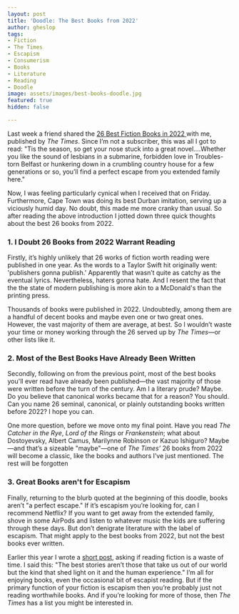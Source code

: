 ```yaml
---
layout: post
title: 'Doodle: The Best Books from 2022'
author: gheslop
tags:
- Fiction
- The Times
- Escapism
- Consumerism
- Books
- Literature
- Reading
- Doodle
image: assets/images/best-books-doodle.jpg
featured: true
hidden: false

---
```

Last week a friend shared the [26 Best Fiction Books in 2022 ](https://www.thetimes.co.uk/article/best-fiction-books-2022-58j5xz8qv "The Times")with me, published by _The Times_. Since I’m not a subscriber, this was all I got to read: "Tis the season, so get your nose stuck into a great novel….Whether you like the sound of lesbians in a submarine, forbidden love in Troubles-torn Belfast or hunkering down in a crumbling country house for a few generations or so, you’ll find a perfect escape from you extended family here."

Now, I was feeling particularly cynical when I received that on Friday. Furthermore, Cape Town was doing its best Durban imitation, serving up a viciously humid day. No doubt, this made me more cranky than usual. So after reading the above introduction I jotted down three quick thoughts about the best 26 books from 2022.

### 1. I Doubt 26 Books from 2022 Warrant Reading

Firstly, it’s highly unlikely that 26 works of fiction worth reading were published in one year. As the words to a Taylor Swift hit originally went: 'publishers gonna publish.' Apparently that wasn’t quite as catchy as the eventual lyrics. Nevertheless, haters gonna hate. And I resent the fact that the the state of modern publishing is more akin to a McDonald's than the printing press.

Thousands of books were published in 2022. Undoubtedly, among them are a handful of decent books and maybe even one or two great ones. However, the vast majority of them are average, at best. So I wouldn’t waste your time or money working through the 26 served up by _The Times_—or other lists like it.

### 2. Most of the Best Books Have Already Been Written

Secondly, following on from the previous point, most of the best books you'll ever read have already been published—the vast majority of those were written before the turn of the century. Am I a literary prude? Maybe. Do you believe that canonical works became that for a reason? You should. Can you name 26 seminal, canonical, or plainly outstanding books written before 2022? I hope you can.

One more question, before we move onto my final point. Have you read _The Catcher in the Rye_, _Lord of the Rings_ or _Frankenstein_; what about Dostoyevsky, Albert Camus, Marilynne Robinson or Kazuo Ishiguro? Maybe—and that’s a sizeable "maybe"—one of _The Times’_ 26 books from 2022 will become a classic, like the books and authors I’ve just mentioned. The rest will be forgotten

### 3. Great Books aren't for Escapism

Finally, returning to the blurb quoted at the beginning of this doodle, books aren’t "a perfect escape." If it’s escapism you’re looking for, can I recommend Netflix? If you want to get away from the extended family, shove in some AirPods and listen to whatever music the kids are suffering through these days. But don’t denigrate literature with the label of escapism. That might apply to the best books from 2022, but not the best books ever written.

Earlier this year I wrote a [short post](https://rekindle.co.za/content/2022-06-09-reading-fiction  "Is Reading Fiction a Waste of Time?"), asking if reading fiction is a waste of time. I said this: "The best stories aren’t those that take us out of our world but the kind that shed light on it and the human experience." I’m all for enjoying books, even the occasional bit of escapist reading. But if the primary function of your fiction is escapism then you’re probably just not reading worthwhile books. And if you’re looking for more of those, then _The Times_ has a list you might be interested in.